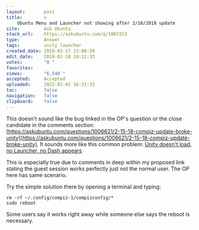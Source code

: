```yaml
---
layout:       post
title:        >
    Ubuntu Menu and Launcher not showing after 2∕16∕2018 update
site:         Ask Ubuntu
stack_url:    https://askubuntu.com/q/1007213
type:         Answer
tags:         unity launcher
created_date: 2018-02-17 23:00:50
edit_date:    2018-02-18 19:12:33
votes:        "8 "
favorites:    
views:        "6,548 "
accepted:     Accepted
uploaded:     2022-01-02 16:31:33
toc:          false
navigation:   false
clipboard:    false
---
```


This doesn't sound like the bug linked in the OP's question or the close candidate in the comments section: [https://askubuntu.com/questions/1006621/2-15-18-compiz-update-broke-unity](https://askubuntu.com/questions/1006621/2-15-18-compiz-update-broke-unity). It sounds more like this common problem: [Unity doesn&#39;t load, no Launcher, no Dash appears][1]

This is especially true due to comments in deep within my proposed link stating the guest session works perfectly just not the normal user. The OP here has same scenario.

Try the simple solution there by opening a terminal and typing:

``` 
rm -rf ~/.config/compiz-1/compizconfig/*
sudo reboot

```

Some users say it works right away while someone else says the reboot is necessary.

  [1]: https://askubuntu.com/questions/17381/unity-doesnt-load-no-launcher-no-dash-appears
